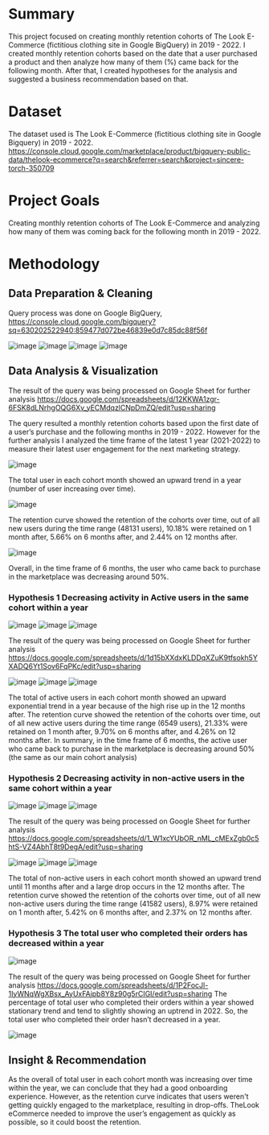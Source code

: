 # Summary
This project focused on creating monthly retention cohorts of The Look E-Commerce (fictitious clothing site in Google BigQuery) in 2019 - 2022. I created monthly retention cohorts based on the date that a user purchased a product and then analyze how many of them (%) came back for the following month. After that, I created hypotheses for the analysis and suggested a business recommendation based on that.
# Dataset
The dataset used is The Look E-Commerce (fictitious clothing site in Google Bigquery) in 2019 - 2022.
https://console.cloud.google.com/marketplace/product/bigquery-public-data/thelook-ecommerce?q=search&referrer=search&project=sincere-torch-350709
# Project Goals
Creating monthly retention cohorts of The Look E-Commerce and analyzing how many of them was coming back for the following month in 2019 - 2022.
# Methodology
## Data Preparation & Cleaning
Query process was done on Google BigQuery,
https://console.cloud.google.com/bigquery?sq=630202522940:859477d072be46839e0d7c85dc88f56f

![image](https://user-images.githubusercontent.com/123222363/216256566-457396d8-1d54-4f37-9912-d60a0dba3ce4.png)
![image](https://user-images.githubusercontent.com/123222363/216256731-55c53ec0-1d77-4367-afe8-793884a23f88.png)
![image](https://user-images.githubusercontent.com/123222363/216256798-eab3a2ae-b752-4931-9721-a78228421627.png)
![image](https://user-images.githubusercontent.com/123222363/216256878-539adb76-2f27-4531-9a82-b2480c42e4ab.png)

## Data Analysis & Visualization
The result of the query was being processed on Google Sheet for further analysis https://docs.google.com/spreadsheets/d/12KKWA1zgr-6FSK8dLNrhgOQG6Xv_yECMdqzlCNpDmZQ/edit?usp=sharing

The query resulted a monthly retention cohorts based upon the first date of a user’s purchase and the following months in 2019 - 2022. However for the further analysis I analyzed the time frame of the latest 1 year (2021-2022) to measure their latest user engagement for the next marketing strategy.

![image](https://user-images.githubusercontent.com/123222363/216259045-7bb00db2-4352-4008-95f0-e895c26c9038.png)

The total user in each cohort month showed an upward trend in a year (number of user increasing over time).

![image](https://user-images.githubusercontent.com/123222363/216259245-ac89c716-43b2-4caf-9d3a-705c6cd16937.png)

The retention curve showed the retention of the cohorts over time, out of all new users during the time range (48131 users), 10.18% were retained on 1 month after, 5.66% on 6 months after, and 2.44% on 12 months after.

![image](https://user-images.githubusercontent.com/123222363/216259360-68d2fea0-c54f-4c4d-84c1-a654a3a2d271.png)

Overall, in the time frame of 6 months, the user who came back to purchase in the marketplace was decreasing around 50%.

### Hypothesis 1 Decreasing activity in Active users in the same cohort within a year

![image](https://user-images.githubusercontent.com/123222363/216260141-8abb18ca-4108-4112-abb5-3ae423f47cd4.png)
![image](https://user-images.githubusercontent.com/123222363/216260178-53dcd688-4261-4a6d-99da-68d6fea5e96a.png)
![image](https://user-images.githubusercontent.com/123222363/216260225-a5edf285-d4f2-4e77-af04-d553fe4cf894.png)

The result of the query was being processed on Google Sheet for further analysis https://docs.google.com/spreadsheets/d/1d15bXXdxKLDDqXZuK9tfsokh5YXADQ6Yt1Sov6FqPKc/edit?usp=sharing

![image](https://user-images.githubusercontent.com/123222363/216260630-74924df5-6bb1-43f6-90da-59b4f8cf5917.png)
![image](https://user-images.githubusercontent.com/123222363/216260741-d0f8a832-21c2-47cf-a27b-208bb629f0af.png)
![image](https://user-images.githubusercontent.com/123222363/216260783-f913cb96-e1eb-40de-8985-e747c0046882.png)

The total of active users in each cohort month showed an upward exponential trend in a year because of the high rise up in the 12 months after.
The retention curve showed the retention of the cohorts over time, out of all new active users during the time range (6549 users), 21.33% were retained on 1 month after, 9.70% on 6 months after, and 4.26% on 12 months after.
In summary, in the time frame of 6 months, the active user who came back to purchase in the marketplace is decreasing around 50% (the same as our main cohort analysis)

### Hypothesis 2 Decreasing activity in non-active users in the same cohort within a year

![image](https://user-images.githubusercontent.com/123222363/216261187-769039a1-5761-471c-ab38-569ff972a068.png)
![image](https://user-images.githubusercontent.com/123222363/216261254-fbeb7029-e1ce-4d8f-acb1-71bbbb52ba47.png)
![image](https://user-images.githubusercontent.com/123222363/216261297-8a749786-f222-48d9-b776-79b7bfe13b18.png)

The result of the query was being processed on Google Sheet for further analysis https://docs.google.com/spreadsheets/d/1_W1xcYUbOR_nML_cMExZgb0c5htS-VZ4AbhT8t9DegA/edit?usp=sharing

![image](https://user-images.githubusercontent.com/123222363/216261522-1545b717-2f96-4fa9-9879-47c9796295d1.png)
![image](https://user-images.githubusercontent.com/123222363/216261748-e6cf1c16-8c75-4036-ba9c-caab7f6cef0d.png)
![image](https://user-images.githubusercontent.com/123222363/216261795-4eb685cc-1fe1-42ee-9077-2bdb2459cceb.png)

The total of non-active users in each cohort month showed an upward trend until 11 months after and a large drop occurs in the 12 months after. The retention curve showed the retention of the cohorts over time, out of all new non-active users during the time range (41582 users), 8.97% were retained on 1 month after, 5.42% on 6 months after, and 2.37% on 12 months after.

### Hypothesis 3 The total user who completed their orders has decreased within a year

![image](https://user-images.githubusercontent.com/123222363/216262433-8fe178ec-7c4d-4b4f-a0c9-9a46ad6c3a97.png)

The result of the query was being processed on Google Sheet for further analysis https://docs.google.com/spreadsheets/d/1P2FocJl-1IyWNqWgXBsx_AyUxFAjpb8Y8z90g5rCIGI/edit?usp=sharing
The percentage of total user who completed their orders within a year showed stationary trend and tend to slightly showing an uptrend in 2022.
So, the total user who completed their order hasn’t decreased in a year.

![image](https://user-images.githubusercontent.com/123222363/216262605-5f69860a-e1fa-42ed-a86c-b1668ad6a9ff.png)

## Insight & Recommendation
As the overall of total user in each cohort month was increasing over time within the year, we can conclude that they had a good onboarding experience. However, as the retention curve indicates that users weren't getting quickly engaged to the marketplace, resulting in drop-offs.
TheLook eCommerce needed to improve the user’s engagement as quickly as possible, so it could boost the retention.
